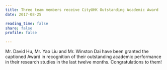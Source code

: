 ```yaml
---
title: Three team members receive CityUHK Outstanding Academic Award
date: 2017-08-25

reading_time: false
share: false
profile: false

---
```


<!--more-->

Mr. David Hu, Mr. Yao Liu and Mr. Winston Dai have been granted the captioned Award in recognition of their outstanding academic performance in their research studies in the last twelve months. Congratulations to them!
